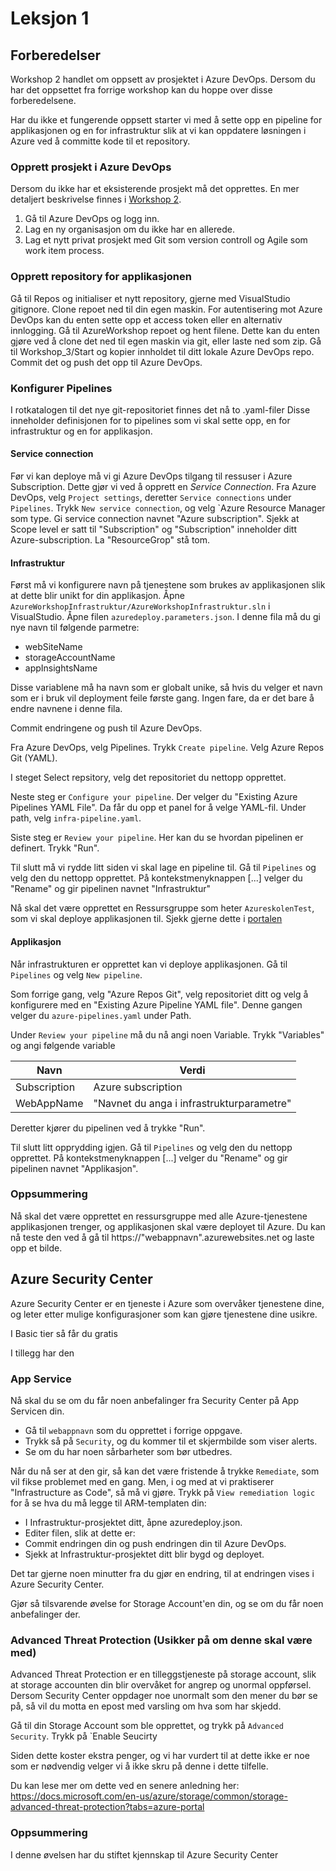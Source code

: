 # Leksjon 1

## Forberedelser
Workshop 2 handlet om oppsett av prosjektet i Azure DevOps. Dersom du har det oppsettet fra forrige workshop kan du hoppe over disse forberedelsene.

Har du ikke et fungerende oppsett starter vi med å sette opp en pipeline for applikasjonen og en for infrastruktur slik at vi kan oppdatere løsningen i Azure ved å committe kode til et repository. 

### Opprett prosjekt i Azure DevOps
Dersom du ikke har et eksisterende prosjekt må det opprettes. En mer detaljert beskrivelse finnes i  [Workshop 2]( https://github.com/bouvet/azure-workshops/tree/master/Workshop_2/Leksjon_1 ).

1. Gå til Azure DevOps og logg inn.
1. Lag en ny organisasjon om du ikke har en allerede.
1. Lag et nytt privat prosjekt med Git som version controll og Agile som work item process.

### Opprett repository for applikasjonen
Gå til Repos og initialiser et nytt repository, gjerne med VisualStudio gitignore. Clone repoet ned til din egen maskin. For autentisering mot Azure DevOps kan du enten sette opp et access token eller en alternativ innlogging. Gå til AzureWorkshop repoet og hent filene. Dette kan du enten gjøre ved å clone det ned til egen maskin via git, eller laste ned som zip. Gå til Workshop_3/Start og kopier innholdet til ditt lokale Azure DevOps repo. Commit det og push det opp til Azure DevOps.

### Konfigurer Pipelines
I rotkatalogen til det nye git-repositoriet finnes det nå to .yaml-filer Disse inneholder definisjonen for to pipelines som vi skal sette opp, en for infrastruktur og en for applikasjon.
#### Service connection
Før vi kan deploye må vi gi Azure DevOps tilgang til ressuser i Azure Subscription. Dette gjør vi ved å opprett en _Service Connection_. Fra Azure DevOps, velg `Project settings`, deretter `Service connections` under `Pipelines`.  Trykk `New service connection`, og velg `Azure Resource Manager som type. Gi service connection navnet "Azure subscription". Sjekk at Scope level er satt til "Subscription" og "Subscription" inneholder ditt Azure-subscription. La "ResourceGrop" stå tom.

#### Infrastruktur
Først må vi konfigurere navn på tjenestene som brukes av applikasjonen slik at dette blir unikt for din applikasjon.
Åpne `AzureWorkshopInfrastruktur/AzureWorkshopInfrastruktur.sln` i VisualStudio. Åpne filen `azuredeploy.parameters.json`. I denne fila må du gi nye navn til følgende parmetre:
* webSiteName
* storageAccountName
* appInsightsName
  
Disse variablene må ha navn som er globalt unike, så hvis du velger et navn som er i bruk vil deployment feile første gang. Ingen fare, da er det bare å endre navnene i denne fila.

Commit endringene og push til Azure DevOps.

Fra Azure DevOps, velg Pipelines. Trykk `Create pipeline`. Velg Azure Repos Git (YAML). 

I steget Select repsitory, velg det repositoriet du nettopp opprettet.

Neste steg er `Configure your pipeline`. Der velger du "Existing Azure Pipelines YAML File". Da får du opp et panel for å velge YAML-fil. Under path, velg `infra-pipeline.yaml`.

Siste steg er `Review your pipeline`. Her kan du se hvordan pipelinen er definert. Trykk "Run". 

Til slutt må vi rydde litt siden vi skal lage en pipeline til. Gå til `Pipelines` og velg den du nettopp opprettet. På kontekstmenyknappen [...] velger du "Rename" og gir pipelinen navnet "Infrastruktur"


Nå skal det være opprettet en Ressursgruppe som heter `AzureskolenTest`, som vi skal deploye applikasjonen til. Sjekk gjerne dette i [portalen](https://portal.azure.com)

#### Applikasjon
Når infrastrukturen er opprettet kan vi deploye applikasjonen. Gå til `Pipelines` og velg `New pipeline`.

Som forrige gang, velg "Azure Repos Git", velg repositoriet ditt og velg å konfigurere med en "Existing Azure Pipeline YAML file". Denne gangen velger du `azure-pipelines.yaml` under Path.

Under `Review your pipeline` må du nå angi noen Variable. Trykk "Variables" og angi følgende variable

| Navn         | Verdi                                   |
|--------------|-----------------------------------------|
| Subscription | Azure subscription                      |
| WebAppName   |"Navnet du anga i infrastrukturparametre"|

Deretter kjører du pipelinen ved å trykke "Run".

Til slutt litt opprydding igjen. Gå til `Pipelines` og velg den du nettopp opprettet. På kontekstmenyknappen [...] velger du "Rename" og gir pipelinen navnet "Applikasjon".

### Oppsummering 
Nå skal det være opprettet en ressursgruppe med alle Azure-tjenestene applikasjonen trenger, og applikasjonen skal være deployet til Azure. Du kan nå teste den ved å gå til https://"webappnavn".azurewebsites.net og laste opp et bilde.

##  Azure Security Center

Azure Security Center er en tjeneste i Azure som overvåker tjenestene dine, og leter etter mulige konfigurasjoner som kan gjøre tjenestene
dine usikre. 

I Basic tier så får du gratis 

I tillegg har den 

### App Service

Nå skal du se om du får noen anbefalinger fra Security Center på App Servicen din. 

* Gå til `webappnavn` som du opprettet i forrige oppgave.
* Trykk så på `Security`, og du kommer til et skjermbilde som viser alerts.
* Se om du har noen sårbarheter som bør utbedres.

Når du nå ser at den gir, så kan det være fristende å trykke `Remediate`, som vil fikse problemet med en gang. Men, i og med at vi 
praktiserer "Infrastructure as Code", så må vi gjøre. Trykk på `View remediation logic` for å se hva du må legge til ARM-templaten din:

* I Infrastruktur-prosjektet ditt, åpne azuredeploy.json.
* Editer filen, slik at dette er:
* Commit endringen din og push endringen din til Azure DevOps.
* Sjekk at Infrastruktur-prosjektet ditt blir bygd og deployet.

Det tar gjerne noen minutter fra du gjør en endring, til at endringen vises i Azure Security Center.

Gjør så tilsvarende øvelse for Storage Account'en din, og se om du får noen anbefalinger der.

### Advanced Threat Protection (Usikker på om denne skal være med)
Advanced Threat Protection er en tilleggstjeneste på storage account, slik at storage accounten din blir overvåket for angrep og unormal oppførsel. Dersom Security Center oppdager noe unormalt som den mener du bør se på, så vil du motta en epost med varsling om hva som har 
skjedd.

Gå til din Storage Account som ble opprettet, og trykk på `Advanced Security`. Trykk på `Enable Seucirty

Siden dette koster ekstra penger, og vi har vurdert til at dette ikke er noe som er nødvendig velger vi å ikke skru på denne i dette tilfelle.

Du kan lese mer om dette ved en senere anledning her:
https://docs.microsoft.com/en-us/azure/storage/common/storage-advanced-threat-protection?tabs=azure-portal


### Oppsummering
I denne øvelsen har du stiftet kjennskap til Azure Security Center
